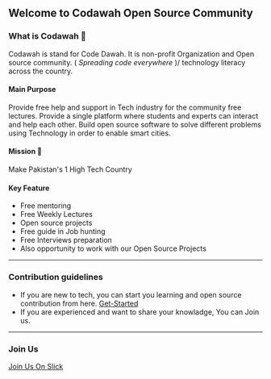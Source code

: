 ## Welcome to Codawah Open Source Community


<!--

**Here are some ideas to get you started:**

🙋‍♀️ A short introduction - what is your organization all about?
🌈 Contribution guidelines - how can the community get involved?
👩‍💻 Useful resources - where can the community find your docs? Is there anything else the community should know?
🍿 Fun facts - what does your team eat for breakfast?
🧙 Remember, you can do mighty things with the power of [Markdown](https://docs.github.com/github/writing-on-github/getting-started-with-writing-and-formatting-on-github/basic-writing-and-formatting-syntax)
-->

### What is Codawah 🤔
Codawah is stand for Code Dawah. It is non-profit Organization and Open source community. ( *Spreading code everywhere* )/ technology literacy across the country.
#### Main Purpose
Provide free help and support  in Tech industry for the community free lectures.
Provide a single platform where students and experts can interact and help each other.
Build open source software to solve different problems using Technology in order to enable smart cities.
#### Mission 🎯
Make Pakistan's 1 High Tech Country

#### Key Feature
- Free mentoring
- Free Weekly Lectures
- Open source projects
- Free guide in Job hunting
- Free Interviews preparation
- Also opportunity to work with our Open Source Projects
---
### Contribution guidelines
- If you are new to tech, you can start you learning and open source contribution from here. [Get-Started](https://github.com/Codawah/Get-Started)
- If you are experienced and want to share your knowladge, You can Join us.
---
### Join Us
 [Join Us On Slick](https://join.slack.com/t/codawahcommunity/shared_invite/zt-1eoh9uphg-vUwOOyqbdO1D8ZTVdgRoiQ)
